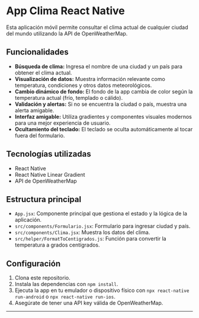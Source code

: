 # App Clima React Native

Esta aplicación móvil permite consultar el clima actual de cualquier ciudad del mundo utilizando la API de OpenWeatherMap.

## Funcionalidades

- **Búsqueda de clima:** Ingresa el nombre de una ciudad y un país para obtener el clima actual.
- **Visualización de datos:** Muestra información relevante como temperatura, condiciones y otros datos meteorológicos.
- **Cambio dinámico de fondo:** El fondo de la app cambia de color según la temperatura actual (frío, templado o cálido).
- **Validación y alertas:** Si no se encuentra la ciudad o país, muestra una alerta amigable.
- **Interfaz amigable:** Utiliza gradientes y componentes visuales modernos para una mejor experiencia de usuario.
- **Ocultamiento del teclado:** El teclado se oculta automáticamente al tocar fuera del formulario.

## Tecnologías utilizadas

- React Native
- React Native Linear Gradient
- API de OpenWeatherMap

## Estructura principal

- `App.jsx`: Componente principal que gestiona el estado y la lógica de la aplicación.
- `src/components/Formulario.jsx`: Formulario para ingresar ciudad y país.
- `src/components/Clima.jsx`: Muestra los datos del clima.
- `src/helper/FormatToCentigrados.js`: Función para convertir la temperatura a grados centígrados.

## Configuración

1. Clona este repositorio.
2. Instala las dependencias con `npm install`.
3. Ejecuta la app en tu emulador o dispositivo físico con `npx react-native run-android` o `npx react-native run-ios`.
4. Asegúrate de tener una API key válida de OpenWeatherMap.

---

